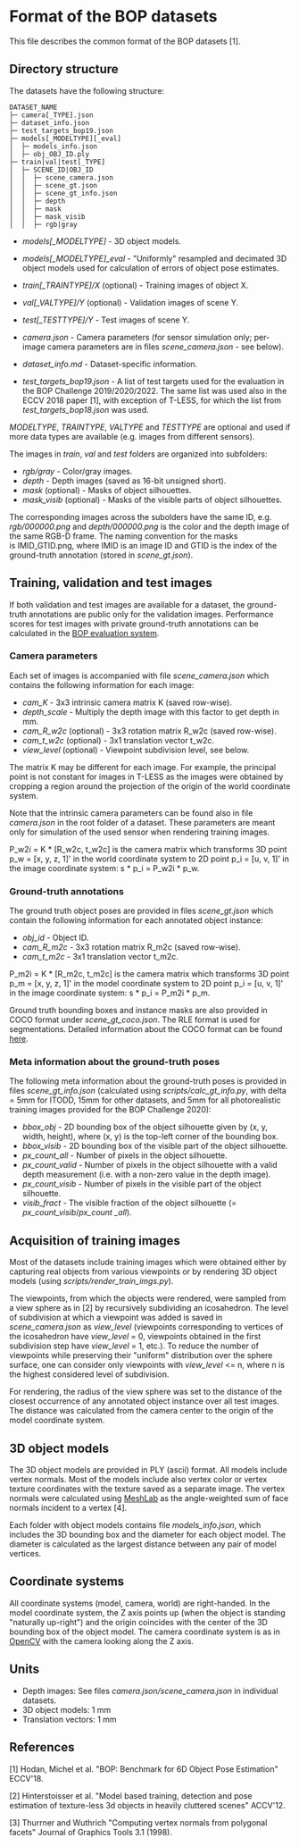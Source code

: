 # Format of the BOP datasets

This file describes the common format of the BOP datasets [1].


## Directory structure

The datasets have the following structure:

```
DATASET_NAME
├─ camera[_TYPE].json
├─ dataset_info.json
├─ test_targets_bop19.json
├─ models[_MODELTYPE][_eval]
│  ├─ models_info.json
│  ├─ obj_OBJ_ID.ply
├─ train|val|test[_TYPE]
│  ├─ SCENE_ID|OBJ_ID
│  │  ├─ scene_camera.json
│  │  ├─ scene_gt.json
│  │  ├─ scene_gt_info.json
│  │  ├─ depth
│  │  ├─ mask
│  │  ├─ mask_visib
│  │  ├─ rgb|gray
```


* *models[\_MODELTYPE]* - 3D object models.
* *models[\_MODELTYPE]\_eval* - "Uniformly" resampled and decimated 3D object
  models used for calculation of errors of object pose estimates.


* *train[\_TRAINTYPE]/X* (optional) - Training images of object X.
* *val[\_VALTYPE]/Y* (optional) - Validation images of scene Y.
* *test[\_TESTTYPE]/Y* - Test images of scene Y.


* *camera.json* - Camera parameters (for sensor simulation only; per-image
  camera parameters are in files *scene_camera.json* - see below).
* *dataset_info.md* - Dataset-specific information.
* *test_targets_bop19.json* - A list of test targets used for the evaluation in
the BOP Challenge 2019/2020/2022. The same list was used also in the ECCV 2018
paper [1], with exception of T-LESS, for which the list from
*test_targets_bop18.json* was used.


*MODELTYPE*, *TRAINTYPE*, *VALTYPE* and *TESTTYPE* are optional and used if more
data types are available (e.g. images from different sensors).

The images in *train*, *val* and *test* folders are organized into subfolders:

* *rgb/gray* - Color/gray images.
* *depth* - Depth images (saved as 16-bit unsigned short).
* *mask* (optional) - Masks of object silhouettes.
* *mask_visib* (optional) - Masks of the visible parts of object silhouettes.

The corresponding images across the subolders have the same ID, e.g.
*rgb/000000.png* and *depth/000000.png* is the color and the depth image
of the same RGB-D frame. The naming convention for the masks is IMID_GTID.png,
where IMID is an image ID and GTID is the index of the ground-truth annotation
(stored in *scene_gt.json*).


## Training, validation and test images

If both validation and test images are available for a dataset, the ground-truth
annotations are public only for the validation images. Performance scores for
test images with private ground-truth annotations can be calculated in the
[BOP evaluation system](http://bop.felk.cvut.cz).

### Camera parameters

Each set of images is accompanied with file *scene\_camera.json* which contains
the following information for each image:

* *cam\_K* - 3x3 intrinsic camera matrix K (saved row-wise).
* *depth_scale* - Multiply the depth image with this factor to get depth in mm.
* *cam\_R\_w2c* (optional) - 3x3 rotation matrix R\_w2c (saved row-wise).
* *cam\_t\_w2c* (optional) - 3x1 translation vector t\_w2c.
* *view\_level* (optional) - Viewpoint subdivision level, see below.

The matrix K may be different for each image. For example, the principal point
is not constant for images in T-LESS as the images were obtained by cropping a
region around the projection of the origin of the world coordinate system.

Note that the intrinsic camera parameters can be found also in file
*camera.json* in the root folder of a dataset. These parameters are meant only
for simulation of the used sensor when rendering training images.

P\_w2i = K * [R\_w2c, t\_w2c] is the camera matrix which transforms 3D point
p\_w = [x, y, z, 1]' in the world coordinate system to 2D point p\_i =
[u, v, 1]' in the image coordinate system: s * p\_i = P\_w2i * p\_w.

### Ground-truth annotations

The ground truth object poses are provided in files *scene_gt.json* which
contain the following information for each annotated object instance:

* *obj\_id* - Object ID.
* *cam\_R\_m2c* - 3x3 rotation matrix R\_m2c (saved row-wise).
* *cam\_t\_m2c* - 3x1 translation vector t\_m2c.

P\_m2i = K * [R\_m2c, t\_m2c] is the camera matrix which transforms 3D point
p\_m = [x, y, z, 1]' in the model coordinate system to 2D point p\_i =
[u, v, 1]' in the image coordinate system: s * p\_i = P\_m2i * p\_m.

Ground truth bounding boxes and instance masks are also provided in COCO format under *scene_gt_coco.json*. The RLE format is used for segmentations. Detailed information about the COCO format can be found [here](https://cocodataset.org/#format-data). 

### Meta information about the ground-truth poses

The following meta information about the ground-truth poses is provided in files
*scene_gt_info.json* (calculated using *scripts/calc_gt_info.py*, with delta =
5mm for ITODD, 15mm for other datasets, and 5mm for all photorealistic training
images provided for the BOP Challenge 2020):

* *bbox\_obj* - 2D bounding box of the object silhouette given by (x, y, width,
  height), where (x, y) is the top-left corner of the bounding box.
* *bbox\_visib* - 2D bounding box of the visible part of the object silhouette.
* *px\_count\_all* - Number of pixels in the object silhouette.
* *px\_count\_valid* - Number of pixels in the object silhouette with a valid
  depth measurement (i.e. with a non-zero value in the depth image).
* *px\_count\_visib* - Number of pixels in the visible part of the object
  silhouette.
* *visib\_fract* - The visible fraction of the object silhouette (= *px\_count\_visib*/*px\_count
_all*).


## Acquisition of training images

Most of the datasets include training images which were obtained either by
capturing real objects from various viewpoints or by rendering 3D object models
(using *scripts/render_train_imgs.py*).

The viewpoints, from which the objects were rendered, were sampled from a view
sphere as in [2] by recursively subdividing an icosahedron. The level of
subdivision at which a viewpoint was added is saved in *scene_camera.json* as
*view_level* (viewpoints corresponding to vertices of the icosahedron have
*view_level* = 0, viewpoints obtained in the first subdivision step have
*view_level* = 1, etc.). To reduce the number of viewpoints while preserving
their "uniform" distribution over the sphere surface, one can consider only
viewpoints with *view_level* <= n, where n is the highest considered level of
subdivision.

For rendering, the radius of the view sphere was set to the distance of the
closest occurrence of any annotated object instance over all test images. The
distance was calculated from the camera center to the origin of the model
coordinate system.


## 3D object models

The 3D object models are provided in PLY (ascii) format. All models include
vertex normals. Most of the models include also vertex color or vertex texture
coordinates with the texture saved as a separate image.
The vertex normals were calculated using
[MeshLab](http://meshlab.sourceforge.net/) as the angle-weighted sum of face
normals incident to a vertex [4].

Each folder with object models contains file *models_info.json*, which includes
the 3D bounding box and the diameter for each object model. The diameter is
calculated as the largest distance between any pair of model vertices.


## Coordinate systems

All coordinate systems (model, camera, world) are right-handed.
In the model coordinate system, the Z axis points up (when the object is
standing "naturally up-right") and the origin coincides with the center of the
3D bounding box of the object model.
The camera coordinate system is as in
[OpenCV](http://docs.opencv.org/2.4/modules/calib3d/doc/camera_calibration_and_3d_reconstruction.html)
with the camera looking along the Z axis.


## Units

* Depth images: See files *camera.json/scene_camera.json* in individual
  datasets.
* 3D object models: 1 mm
* Translation vectors: 1 mm


## References

[1] Hodan, Michel et al. "BOP: Benchmark for 6D Object Pose Estimation" ECCV'18.

[2] Hinterstoisser et al. "Model based training, detection and pose estimation
    of texture-less 3d objects in heavily cluttered scenes" ACCV'12.

[3] Thurrner and Wuthrich "Computing vertex normals from polygonal
    facets" Journal of Graphics Tools 3.1 (1998).

